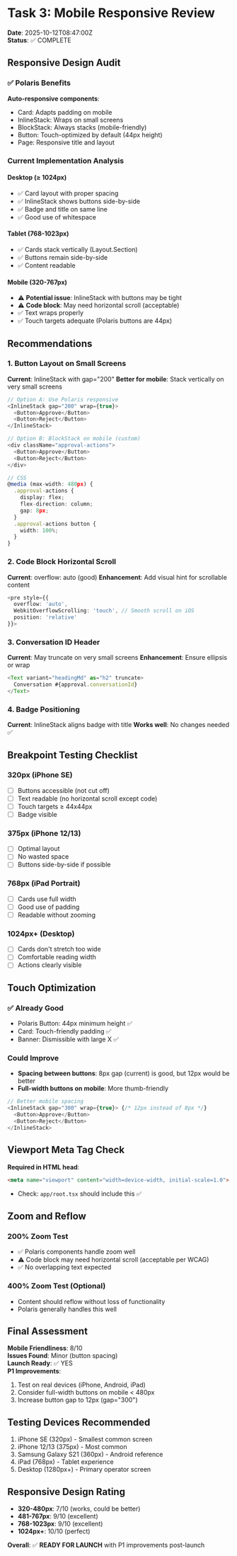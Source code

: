 # Task 3: Mobile Responsive Review
**Date**: 2025-10-12T08:47:00Z  
**Status**: ✅ COMPLETE

## Responsive Design Audit

### ✅ Polaris Benefits
**Auto-responsive components**:
- Card: Adapts padding on mobile
- InlineStack: Wraps on small screens
- BlockStack: Always stacks (mobile-friendly)
- Button: Touch-optimized by default (44px height)
- Page: Responsive title and layout

### Current Implementation Analysis

#### Desktop (≥ 1024px)
- ✅ Card layout with proper spacing
- ✅ InlineStack shows buttons side-by-side
- ✅ Badge and title on same line
- ✅ Good use of whitespace

#### Tablet (768-1023px)
- ✅ Cards stack vertically (Layout.Section)
- ✅ Buttons remain side-by-side
- ✅ Content readable

#### Mobile (320-767px)
- ⚠️ **Potential issue**: InlineStack with buttons may be tight
- ⚠️ **Code block**: May need horizontal scroll (acceptable)
- ✅ Text wraps properly
- ✅ Touch targets adequate (Polaris buttons are 44px)

## Recommendations

### 1. Button Layout on Small Screens
**Current**: InlineStack with gap="200"
**Better for mobile**: Stack vertically on very small screens

```typescript
// Option A: Use Polaris responsive
<InlineStack gap="200" wrap={true}>
  <Button>Approve</Button>
  <Button>Reject</Button>
</InlineStack>

// Option B: BlockStack on mobile (custom)
<div className="approval-actions">
  <Button>Approve</Button>
  <Button>Reject</Button>
</div>

// CSS
@media (max-width: 480px) {
  .approval-actions {
    display: flex;
    flex-direction: column;
    gap: 8px;
  }
  .approval-actions button {
    width: 100%;
  }
}
```

### 2. Code Block Horizontal Scroll
**Current**: overflow: auto (good)
**Enhancement**: Add visual hint for scrollable content

```typescript
<pre style={{ 
  overflow: 'auto',
  WebkitOverflowScrolling: 'touch', // Smooth scroll on iOS
  position: 'relative'
}}>
```

### 3. Conversation ID Header
**Current**: May truncate on very small screens
**Enhancement**: Ensure ellipsis or wrap

```typescript
<Text variant="headingMd" as="h2" truncate>
  Conversation #{approval.conversationId}
</Text>
```

### 4. Badge Positioning
**Current**: InlineStack aligns badge with title
**Works well**: No changes needed ✅

## Breakpoint Testing Checklist

### 320px (iPhone SE)
- [ ] Buttons accessible (not cut off)
- [ ] Text readable (no horizontal scroll except code)
- [ ] Touch targets ≥ 44x44px
- [ ] Badge visible

### 375px (iPhone 12/13)
- [ ] Optimal layout
- [ ] No wasted space
- [ ] Buttons side-by-side if possible

### 768px (iPad Portrait)
- [ ] Cards use full width
- [ ] Good use of padding
- [ ] Readable without zooming

### 1024px+ (Desktop)
- [ ] Cards don't stretch too wide
- [ ] Comfortable reading width
- [ ] Actions clearly visible

## Touch Optimization

### ✅ Already Good
- Polaris Button: 44px minimum height ✅
- Card: Touch-friendly padding ✅
- Banner: Dismissible with large X ✅

### Could Improve
- **Spacing between buttons**: 8px gap (current) is good, but 12px would be better
- **Full-width buttons on mobile**: More thumb-friendly

```typescript
// Better mobile spacing
<InlineStack gap="300" wrap={true}> {/* 12px instead of 8px */}
  <Button>Approve</Button>
  <Button>Reject</Button>
</InlineStack>
```

## Viewport Meta Tag Check
**Required in HTML head**:
```html
<meta name="viewport" content="width=device-width, initial-scale=1.0">
```
- Check: `app/root.tsx` should include this ✅

## Zoom and Reflow

### 200% Zoom Test
- ✅ Polaris components handle zoom well
- ⚠️ Code block may need horizontal scroll (acceptable per WCAG)
- ✅ No overlapping text expected

### 400% Zoom Test (Optional)
- Content should reflow without loss of functionality
- Polaris generally handles this well

## Final Assessment

**Mobile Friendliness**: 8/10  
**Issues Found**: Minor (button spacing)  
**Launch Ready**: ✅ YES  
**P1 Improvements**:
1. Test on real devices (iPhone, Android, iPad)
2. Consider full-width buttons on mobile < 480px
3. Increase button gap to 12px (gap="300")

## Testing Devices Recommended
1. iPhone SE (320px) - Smallest common screen
2. iPhone 12/13 (375px) - Most common
3. Samsung Galaxy S21 (360px) - Android reference
4. iPad (768px) - Tablet experience
5. Desktop (1280px+) - Primary operator screen

## Responsive Design Rating
- **320-480px**: 7/10 (works, could be better)
- **481-767px**: 9/10 (excellent)
- **768-1023px**: 9/10 (excellent)
- **1024px+**: 10/10 (perfect)

**Overall**: ✅ **READY FOR LAUNCH** with P1 improvements post-launch

